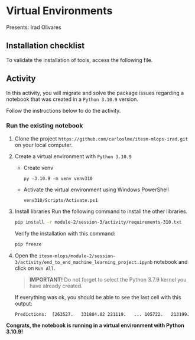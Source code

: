 # Virtual Environments

Presents: Irad Olivares

## Installation checklist

To validate the installation of tools, access the following file.

## Activity

In this activity, you will migrate and solve the package issues regarding a notebook that was created in a `Python 3.10.9` version.

Follow the instructions below to do the activity.

### Run the existing notebook

1. Clone the project `https://github.com/carloslme/itesm-mlops-irad.git` on your local computer.
2. Create a virtual environment with `Python 3.10.9`

   * Create venv

     ```
     py -3.10.9 -m venv venv310
     ```
   * Activate the virtual environment using Windows PowerShell

     ```
     venv310/Scripts/Activate.ps1
     ```
3. Install libraries
   Run the following command to install the other libraries.

   ```bash
   pip install -r module-2/session-3/activity/requirements-310.txt
   ```

   Verify the installation with this command:

   ```bash
   pip freeze
   ```
4. Open the `itesm-mlops/module-2/session-3/activity/end_to_end_machine_learning_project.ipynb` notebook and click on `Run All`.

   > **IMPORTANT!**
   > Do not forget to select the Python 3.7.9 kernel you have already created.
   >

   If everything was ok, you should be able to see the last cell with this output:

   ```bash
   Predictions:	 [263527.   331884.02 221119.   ... 105722.   213199.   459125.66]
   ```

**Congrats, the notebook is running in a virtual environment with Python 3.10.9!**
